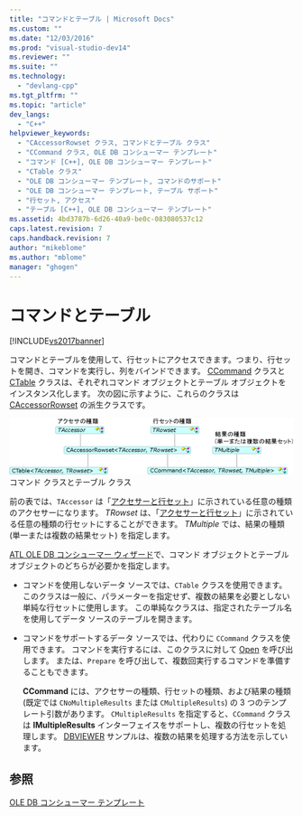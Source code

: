 ```yaml
---
title: "コマンドとテーブル | Microsoft Docs"
ms.custom: ""
ms.date: "12/03/2016"
ms.prod: "visual-studio-dev14"
ms.reviewer: ""
ms.suite: ""
ms.technology: 
  - "devlang-cpp"
ms.tgt_pltfrm: ""
ms.topic: "article"
dev_langs: 
  - "C++"
helpviewer_keywords: 
  - "CAccessorRowset クラス, コマンドとテーブル クラス"
  - "CCommand クラス, OLE DB コンシューマー テンプレート"
  - "コマンド [C++], OLE DB コンシューマー テンプレート"
  - "CTable クラス"
  - "OLE DB コンシューマー テンプレート, コマンドのサポート"
  - "OLE DB コンシューマー テンプレート, テーブル サポート"
  - "行セット, アクセス"
  - "テーブル [C++], OLE DB コンシューマー テンプレート"
ms.assetid: 4bd3787b-6d26-40a9-be0c-083080537c12
caps.latest.revision: 7
caps.handback.revision: 7
author: "mikeblome"
ms.author: "mblome"
manager: "ghogen"
---
```

# コマンドとテーブル
[!INCLUDE[vs2017banner](../../assembler/inline/includes/vs2017banner.md)]

コマンドとテーブルを使用して、行セットにアクセスできます。つまり、行セットを開き、コマンドを実行し、列をバインドできます。  [CCommand](../../data/oledb/ccommand-class.md) クラスと [CTable](../../data/oledb/ctable-class.md) クラスは、それぞれコマンド オブジェクトとテーブル オブジェクトをインスタンス化します。  次の図に示すように、これらのクラスは [CAccessorRowset](../Topic/CAccessorRowset%20Class.md) の派生クラスです。  
  
 ![CCommand および CTable](../../data/oledb/media/vccommandstables.gif "vcCommandsTables")  
コマンド クラスとテーブル クラス  
  
 前の表では、`TAccessor` は「[アクセサーと行セット](../../data/oledb/accessors-and-rowsets.md)」に示されている任意の種類のアクセサーになります。  *TRowset* は、「[アクセサーと行セット](../../data/oledb/accessors-and-rowsets.md)」に示されている任意の種類の行セットにすることができます。  *TMultiple* では、結果の種類 \(単一または複数の結果セット\) を指定します。  
  
 [ATL OLE DB コンシューマー ウィザード](../../atl/reference/atl-ole-db-consumer-wizard.md)で、コマンド オブジェクトとテーブル オブジェクトのどちらが必要かを指定します。  
  
-   コマンドを使用しないデータ ソースでは、`CTable` クラスを使用できます。  このクラスは一般に、パラメーターを指定せず、複数の結果を必要としない単純な行セットに使用します。  この単純なクラスは、指定されたテーブル名を使用してデータ ソースのテーブルを開きます。  
  
-   コマンドをサポートするデータ ソースでは、代わりに `CCommand` クラスを使用できます。  コマンドを実行するには、このクラスに対して [Open](../../data/oledb/ccommand-open.md) を呼び出します。  または、`Prepare` を呼び出して、複数回実行するコマンドを準備することもできます。  
  
     **CCommand** には、アクセサーの種類、行セットの種類、および結果の種類 \(既定では `CNoMultipleResults` または `CMultipleResults`\) の 3 つのテンプレート引数があります。  `CMultipleResults` を指定すると、`CCommand` クラスは **IMultipleResults** インターフェイスをサポートし、複数の行セットを処理します。  [DBVIEWER](http://msdn.microsoft.com/ja-jp/07620f99-c347-4d09-9ebc-2459e8049832) サンプルは、複数の結果を処理する方法を示しています。  
  
## 参照  
 [OLE DB コンシューマー テンプレート](../../data/oledb/ole-db-consumer-templates-cpp.md)